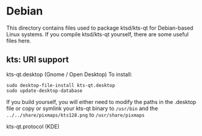 
Debian
====================
This directory contains files used to package ktsd/kts-qt
for Debian-based Linux systems. If you compile ktsd/kts-qt yourself, there are some useful files here.

## kts: URI support ##


kts-qt.desktop  (Gnome / Open Desktop)
To install:

	sudo desktop-file-install kts-qt.desktop
	sudo update-desktop-database

If you build yourself, you will either need to modify the paths in
the .desktop file or copy or symlink your kts-qt binary to `/usr/bin`
and the `../../share/pixmaps/kts128.png` to `/usr/share/pixmaps`

kts-qt.protocol (KDE)

